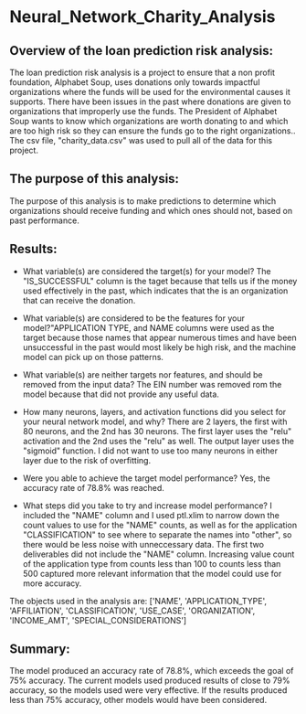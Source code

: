 # Neural_Network_Charity_Analysis

## Overview of the loan prediction risk analysis:
The loan prediction risk analysis is a project to ensure that a non profit foundation, Alphabet Soup, uses donations only towards impactful organizations where the funds will be used for the environmental causes it supports. There have been issues in the past where donations are given to organizations that improperly use the funds. The President of Alphabet Soup wants to know which organizations are worth donating to and which are too high risk so they can ensure the funds go to the right organizations.. 
The csv file, "charity_data.csv" was  used to pull all of the data for this project.

## The purpose of this analysis:
The purpose of this analysis is to make predictions to determine which organizations should receive funding and which ones should not, based on past performance.

## Results:

* What variable(s) are considered the target(s) for your model? The "IS_SUCCESSFUL" column is the taget because that tells us if the money used effectively in the past, which indicates that the is an organization that can receive the donation.

* What variable(s) are considered to be the features for your model?"APPLICATION TYPE, and NAME columns were used as the target because those names that appear numerous times and have been unsuccessful in the past would most likely be high risk, and the machine model can pick up on those patterns. 


* What variable(s) are neither targets nor features, and should be removed from the input data? The EIN number was removed rom the model because that did not provide any useful data.

* How many neurons, layers, and activation functions did you select for your neural network model, and why? There are 2 layers, the first with 80 neurons, and the 2nd has 30 neurons. The first layer uses the "relu" activation and the 2nd uses the "relu" as well. The output layer uses the "sigmoid" function. 
I did not want to use too many neurons in either layer due to the risk of overfitting.

* Were you able to achieve the target model performance? Yes, the accuracy rate of 78.8% was reached.

* What steps did you take to try and increase model performance?  I included the "NAME" column and I used ptl.xlim to narrow down the count values to use for the "NAME" counts, as well as for the application "CLASSIFICATION" to see where to separate the names into "other", so there would be less noise with unneccessary data. The first two deliverables did not include the "NAME" column.
Increasing value count of the application type from counts less than 100 to counts less than 500 captured more relevant information that the model could use for more accuracy.

The objects used in the analysis are:
['NAME',
 'APPLICATION_TYPE',
 'AFFILIATION',
 'CLASSIFICATION',
 'USE_CASE',
 'ORGANIZATION',
 'INCOME_AMT',
 'SPECIAL_CONSIDERATIONS']

## Summary:

The model produced an accuracy rate of 78.8%, which exceeds the goal of 75% accuracy. 
The current models used produced results of close to 79% accuracy, so the models used were very effective. If the results produced less than 75% accuracy, other models would have been considered.



